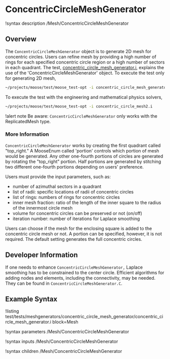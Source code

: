 # ConcentricCircleMeshGenerator

!syntax description /Mesh/ConcentricCircleMeshGenerator

## Overview

The `ConcentricCircleMeshGenerator` object is to generate 2D mesh for concentric circles. Users can refine mesh by providing a high number of rings for each specified concentric circle region or a high number of sectors in each quadrant. The test, [concentric_circle_mesh_generator.i](test/tests/meshgenerators/concentric_circle_mesh_generator/concentric_circle_mesh_generator.i), explains the use of the 'ConcentricCircleMeshGenerator' object. To execute the test only for generating 2D mesh,

```bash
~/projects/moose/test/moose_test-opt -i concentric_circle_mesh_generator.i --mesh-only
```

To execute the test with the engineering and mathematical physics solvers,

```bash
~/projects/moose/test/moose_test-opt -i concentric_circle_mesh2.i
```

!alert note
Be aware: `ConcentricCircleMeshGenerator` only works with the ReplicatedMesh type.

### More Information

`ConcentricCircleMeshGenerator` works by creating the first quadrant called "top_right." A MooseEnum called 'portion' controls which portion of mesh would be generated. Any other one-fourth portions of circles are generated by rotating the "top_right" portion. Half portions are generated by stitching two different one-fourth portions depending on users' preference.

Users must provide the input parameters, such as:
- number of azimuthal sectors in a quadrant
- list of radii: specific locations of radii of concentric circles
- list of rings: numbers of rings for concentric circles
- inner mesh fraction: ratio of the length of the inner square to the radius of the innermost circle mesh
- volume for concentric circles can be preserved or not (on/off)
- iteration number: number of iterations for Laplace smoothing

Users can choose if the mesh for the enclosing square is added to the concentric circle mesh or not. A portion can be specified, however, it is not required. The default setting generates the full concentric circles.

## Developer Information

If one needs to enhance `ConcentricCircleMeshGenerator,` Laplace smoothing has to be constrained to the center circle. Efficient algorithms for adding nodes and elements, including the connectivity, may be needed. They can be found in `ConcentricCircleMeshGenerator.C`.  

## Example Syntax

!listing test/tests/meshgenerators/concentric_circle_mesh_generator/concentric_circle_mesh_generator.i block=Mesh

!syntax parameters /Mesh/ConcentricCircleMeshGenerator

!syntax inputs /Mesh/ConcentricCircleMeshGenerator

!syntax children /Mesh/ConcentricCircleMeshGenerator
